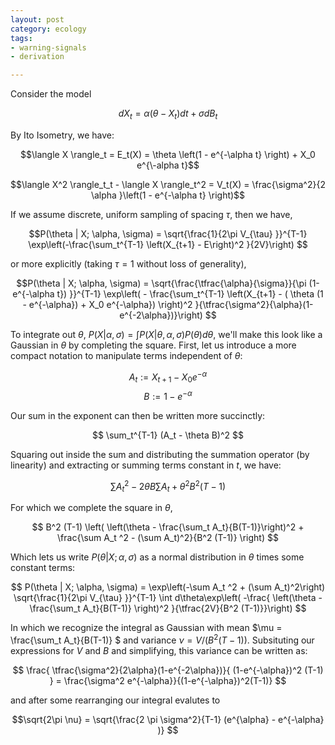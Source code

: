 ```yaml
---
layout: post
category: ecology
tags:
- warning-signals 
- derivation

---
```


Consider the model

$$d X_t = \alpha \left(\theta - X_t\right)dt + \sigma dB_t  $$

By Ito Isometry, we have:

$$\langle X \rangle_t = E_t(X) = \theta \left(1 - e^{-\alpha t} \right) + X_0 e^{\-alpha t}$$

$$\langle X^2 \rangle_t_t - \langle X \rangle_t^2 = V_t(X) = \frac{\sigma^2}{2 \alpha }\left(1 - e^{-\alpha t} \right)$$


If we assume discrete, uniform sampling of spacing $\tau$, then we have, 

$$P(\theta | X; \alpha, \sigma) = \sqrt{\frac{1}{2\pi V_{\tau} }}^{T-1} \exp\left(-\frac{\sum_t^{T-1} \left(X_{t+1} - E\right)^2 }{2V}\right) $$

or more explicitly (taking $\tau = 1$ without loss of generality),

$$P(\theta | X; \alpha, \sigma) = \sqrt{\frac{\tfrac{\alpha}{\sigma}}{\pi (1- e^{-\alpha t}) }}^{T-1} 
                                  \exp\left( - \frac{\sum_t^{T-1} \left(X_{t+1} - ( \theta (1 - e^{-\alpha}) + X_0 e^{-\alpha}) \right)^2 }{\tfrac{\sigma^2}{\alpha}(1-e^{-2\alpha})}\right) $$

To integrate out $\theta$, $P(X | \alpha, \sigma) = \int P(X | \theta, \alpha, \sigma ) P(\theta) d\theta$, we'll make this look like a Gaussian in $\theta$ by completing the square.  First, let us introduce a more compact notation to manipulate terms independent of $\theta$:

$$A_t := X_{t+1} - X_0e^{-\alpha}$$
$$ B := 1-e^{-\alpha} $$

Our sum in the exponent can then be written more succinctly: 

$$ \sum_t^{T-1} (A_t - \theta B)^2 $$

Squaring out inside the sum and distributing the summation operator (by linearity) and extracting or summing terms constant in $t$, we have: 

$$ \sum A_t^2 - 2 \theta B \sum A_t + \theta^2 B^2 (T-1) $$

For which we complete the square in $\theta$, 

$$ B^2 (T-1) \left( \left(\theta - \frac{\sum_t A_t}{B(T-1)}\right)^2 + \frac{\sum A_t ^2 - (\sum A_t)^2}{B^2 (T-1)} \right) $$ 


Which lets us write $P(\theta | X; \alpha, \sigma)$ as a normal distribution in $\theta$ times some constant terms:

$$ P(\theta | X; \alpha, \sigma) = \exp\left(-\sum A_t ^2 + (\sum A_t)^2\right)  \sqrt{\frac{1}{2\pi V_{\tau} }}^{T-1} \int d\theta\exp\left( -\frac{ \left(\theta -  \frac{\sum_t A_t}{B(T-1)} \right)^2 }{\tfrac{2V}{B^2 (T-1)}}\right) $$


In which we recognize the integral as Gaussian with mean $\mu = \frac{\sum_t A_t}{B(T-1)} $ and variance $\nu =  V/(B^2(T-1))$.  Subsituting our expressions for $V$ and $B$ and simplifying, this variance can be written as:

$$ \frac{ \tfrac{\sigma^2}{2\alpha}(1-e^{-2\alpha})}{ (1-e^{-\alpha})^2 (T-1) } = \frac{\sigma^2 e^{-\alpha}}{(1-e^{-\alpha})^2(T-1)} $$

and after some rearranging our integral evalutes to 

$$\sqrt{2\pi \nu} =  \sqrt{\frac{2 \pi \sigma^2}{T-1} (e^{\alpha} - e^{-\alpha} )} $$ 


<!-- 

## marginalizing over $\sigma$

$$P(\theta | X; \alpha, \sigma) = \exp\left(-\sum A_t ^2 + (\sum A_t)^2\right)  \sqrt{\frac{1}{2\pi V }}^{T-1} \sqrt{\frac{2 \pi V}{B^2(T-1)}}$$

$$P(\theta | X; \alpha, \sigma) = \exp\left(-\sum A_t ^2 + (\sum A_t)^2\right)  \sqrt{\frac{1}{2\pi V }}^{T-2} \sqrt{\frac{1}{(1-e^{-\alpha})^2(T-1)}}$$


Now that we have effectively eliminated the parameter $r$ from our posterior calculation, we wish to also integrate out the second parameter, $\sigma$.  Once again we can "integrate by analogy;" the expression above in the variable $\sigma^2$ looks like a Gamma distribution,

$$ \int x^{\alpha - 1} e^{-\beta x} dx = \frac{\beta^{\alpha}}{\Gamma(\alpha)} $$ 

Where we take

$$ \alpha = T/2$$

and 

$$ \beta = \frac{1}{2} \left( \sum M_t^2 - \frac{ \left( \sum M_t \right)^2}{T - 1}\right) $$,

leaving us with 

$$\frac{1}{(T-1)\sqrt{2 \pi}^{T-2} } \frac{\tfrac{1}{2}^{T/2} \left( \sum M_t^2 - \frac{ \left( \sum M_t \right)^2}{T - 1}\right)^{T/2}}{\Gamma(T/2)} $$


--> 
